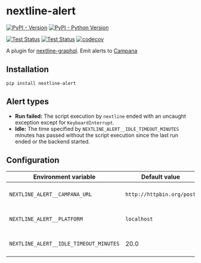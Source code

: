 # nextline-alert

[![PyPI - Version](https://img.shields.io/pypi/v/nextline-alert.svg)](https://pypi.org/project/nextline-alert)
[![PyPI - Python Version](https://img.shields.io/pypi/pyversions/nextline-alert.svg)](https://pypi.org/project/nextline-alert)

[![Test Status](https://github.com/simonsobs/nextline-alert/actions/workflows/unit-test.yml/badge.svg)](https://github.com/simonsobs/nextline-alert/actions/workflows/unit-test.yml)
[![Test Status](https://github.com/simonsobs/nextline-alert/actions/workflows/type-check.yml/badge.svg)](https://github.com/simonsobs/nextline-alert/actions/workflows/type-check.yml)
[![codecov](https://codecov.io/gh/simonsobs/nextline-alert/branch/main/graph/badge.svg)](https://codecov.io/gh/simonsobs/nextline-alert)

A plugin for [nextline-graphql](https://github.com/simonsobs/nextline-graphql).
Emit alerts to [Campana](https://github.com/simonsobs/campana)

## Installation

```console
pip install nextline-alert
```

## Alert types

- **Run failed:** The script execution by `nextline` ended with an uncaught
  exception except for `KeyboardInterrupt`.
- **Idle:** The time specified by `NEXTLINE_ALERT__IDLE_TIMEOUT_MINUTES`
  minutes has passed without the script execution since the last run ended or
  the backend started.

## Configuration

| Environment variable                   | Default value             | Description                 |
| -------------------------------------- | ------------------------- | --------------------------- |
| `NEXTLINE_ALERT__CAMPANA_URL`          | `http://httpbin.org/post` | The CAMPANA endpoint        |
| `NEXTLINE_ALERT__PLATFORM`             | `localhost`               | The platform name           |
| `NEXTLINE_ALERT__IDLE_TIMEOUT_MINUTES` | 20.0                      | The idle timeout in minutes |
